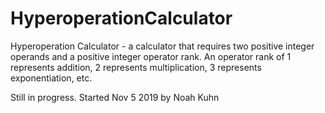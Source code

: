 # HyperoperationCalculator
Hyperoperation Calculator - a calculator that requires two positive integer operands and a positive integer operator rank. An operator rank of 1 represents addition, 2 represents multiplication, 3 represents exponentiation, etc.

Still in progress.
Started Nov 5 2019 by Noah Kuhn
